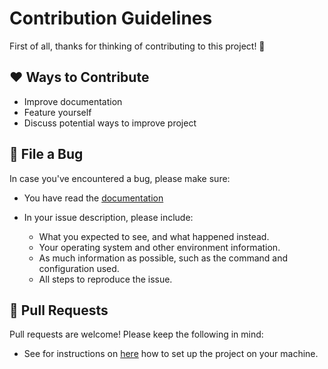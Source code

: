 # Contribution Guidelines

First of all, thanks for thinking of contributing to this project! 👏

## ❤️ Ways to Contribute

- Improve documentation
- Feature yourself
- Discuss potential ways to improve project

## 🐛 File a Bug

In case you've encountered a bug, please make sure:

- You have read the [documentation](https://github.com/iiitv/hackotberfest21-web-gdsc-iiitv/blob/main/README.md) 

- In your issue description, please include:
  - What you expected to see, and what happened instead.
  - Your operating system and other environment information.
  - As much information as possible, such as the command and configuration used.
  - All steps to reproduce the issue.

## 🎁 Pull Requests

Pull requests are welcome! Please keep the following in mind:

- See for instructions on [here](https://github.com/iiitv/hackotberfest21-web-gdsc-iiitv/blob/main/README.md) how to set up the project on your machine.

